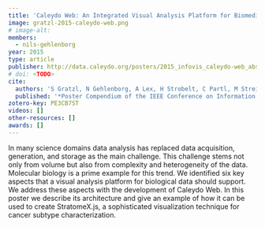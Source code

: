 ```yaml
---
title: 'Caleydo Web: An Integrated Visual Analysis Platform for Biomedical Data'
image: gratzl-2015-caleydo-web.png
# image-alt:
members:
  - nils-gehlenborg
year: 2015
type: article
publisher: http://data.caleydo.org/posters/2015_infovis_caleydo-web_abstract.pdf
# doi: <TODO>
cite:
  authors: 'S Gratzl, N Gehlenborg, A Lex, H Strobelt, C Partl, M Streit'
  published: '*Poster Compendium of the IEEE Conference on Information Visualization (InfoVis’ 15)*'
zotero-key: PE3CB7ST
videos: []
other-resources: []
awards: []
---
```

In many science domains data analysis has replaced data acquisition,
generation, and storage as the main challenge. This challenge stems not only
from volume but also from complexity and heterogeneity of the data. Molecular
biology is a prime example for this trend. We identified six key aspects that a
visual analysis platform for biological data should support. We address these
aspects with the development of Caleydo Web. In this poster we describe its
architecture and give an example of how it can be used to create StratomeX.js,
a sophisticated visualization technique for cancer subtype characterization.
